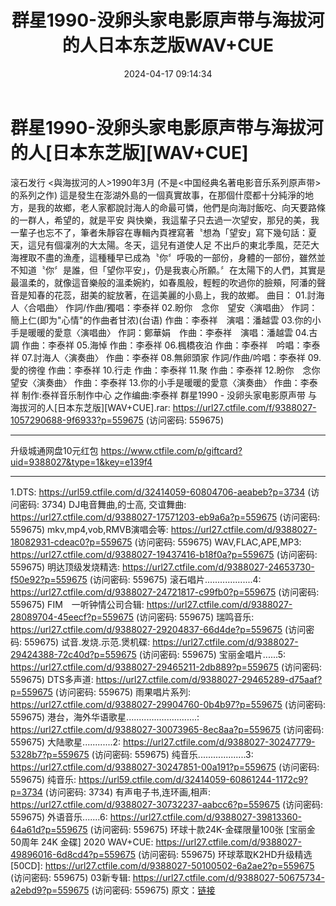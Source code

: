 ﻿---
title: 群星1990-没卵头家电影原声带与海拔河的人日本东芝版WAV+CUE
date: 2024-04-17 09:14:34
categories: WAV车载音乐、镜像
tags: 华语中文
---
# 群星1990-没卵头家电影原声带与海拔河的人[日本东芝版][WAV+CUE]

滚石发行
<與海拔河的人>1990年3月 (不是<中国经典名著电影音乐系列原声带>的系列之作)
這是發生在澎湖外島的一個真實故事，在那個什麼都十分純淨的地方，是我的故鄉，老人家都說討海人的命最可憐，他們是向海討飯吃、向天要路條的一群人，希望的，就是平安
與快樂，我這輩子只去過一次望安，那兒的美，我一輩子也忘不了，筆者朱靜容在專輯內頁裡寫著〝想為「望安」寫下幾句話：夏天，這兒有個凜冽的大太陽。冬天，這兒有道使人足
不出戶的東北季風，茫茫大海裡取不盡的漁產，這種種早已成為〝你〞呼吸的一部份，身體的一部份，雖然並不知道〝你〞是誰，但「望你平安」，仍是我衷心所願。〞在太陽下的人們，其實是最溫柔的，就像這音樂般的溫柔婉約，如春風般，輕輕的吹過你的臉頰，阿潘的聲音是知春的花蕊，甜美的綻放著，在這美麗的小島上，我的故鄉。
曲目：
01.討海人〈合唱曲〉 作詞/作曲/獨唱：李泰祥
02.盼你　念你　望安〈演唱曲〉 作詞：簡上仁(即为"心情"的作曲者甘浓)(台语)
作曲：李泰祥　演唱：潘越雲
03.你的小手是暖暖的愛意〈演唱曲〉 作詞：鄭華娟　作曲：李泰祥　演唱：潘越雲
04.古調 作曲：李泰祥
05.海悼 作曲：李泰祥
06.楓橋夜泊 作曲：李泰祥　吟唱：李泰祥
07.討海人〈演奏曲〉 作曲：李泰祥
08.無卵頭家 作詞/作曲/吟唱：李泰祥
09.愛的徬徨 作曲：李泰祥
10.行走 作曲：李泰祥
11.聚 作曲：李泰祥
12.盼你　念你　望安〈演奏曲〉 作曲：李泰祥
13.你的小手是暖暖的愛意〈演奏曲〉 作曲：李泰祥
制作:泰祥音乐制作中心 之作编曲:李泰祥
群星1990 - 没卵头家电影原声带 与海拔河的人[日本东芝版][WAV+CUE].rar: https://url27.ctfile.com/f/9388027-1057290688-9f6933?p=559675
(访问密码: 559675)
*****************************************************
升级城通网盘10元红包 https://www.ctfile.com/p/giftcard?uid=9388027&type=1&key=e139f4
**************************
1.DTS: https://url59.ctfile.com/d/32414059-60804706-aeabeb?p=3734
(访问密码: 3734)
DJ电音舞曲,的士高, 交谊舞曲: https://url27.ctfile.com/d/9388027-17571203-eb9a6a?p=559675
(访问密码: 559675)
mkv,mp4,vob,RMVB演唱会等: https://url27.ctfile.com/d/9388027-18082931-cdeac0?p=559675
(访问密码: 559675)
WAV,FLAC,APE,MP3: https://url27.ctfile.com/d/9388027-19437416-b18f0a?p=559675
(访问密码: 559675)
明达顶级发烧精选: https://url27.ctfile.com/d/9388027-24653730-f50e92?p=559675
(访问密码: 559675)
滚石唱片...................4: https://url27.ctfile.com/d/9388027-24721817-c99fb0?p=559675
(访问密码: 559675)
FIM　一听钟情公司合辑: https://url27.ctfile.com/d/9388027-28089704-45eecf?p=559675
(访问密码: 559675)
瑞鸣音乐: https://url27.ctfile.com/d/9388027-29204837-66d4de?p=559675
(访问密码: 559675)
试音.发烧.示范.煲机碟: https://url27.ctfile.com/d/9388027-29424388-72c40d?p=559675
(访问密码: 559675)
宝丽金唱片......5: https://url27.ctfile.com/d/9388027-29465211-2db889?p=559675
(访问密码: 559675)
DTS多声道: https://url27.ctfile.com/d/9388027-29465289-d75aaf?p=559675
(访问密码: 559675)
雨果唱片系列: https://url27.ctfile.com/d/9388027-29904760-0b4b97?p=559675
(访问密码: 559675)
港台，海外华语歌星............................: https://url27.ctfile.com/d/9388027-30073965-8ec8aa?p=559675
(访问密码: 559675)
大陆歌星............2: https://url27.ctfile.com/d/9388027-30247779-5328b7?p=559675
(访问密码: 559675)
纯音乐...................3: https://url27.ctfile.com/d/9388027-30247851-00a191?p=559675
(访问密码: 559675)
纯音乐: https://url59.ctfile.com/d/32414059-60861244-1172c9?p=3734
(访问密码: 3734)
有声电子书,连环画,相声: https://url27.ctfile.com/d/9388027-30732237-aabcc6?p=559675
(访问密码: 559675)
外语音乐.......6: https://url27.ctfile.com/d/9388027-39813360-64a61d?p=559675
(访问密码: 559675)
环球十款24K-金碟限量100张 [宝丽金50周年 24K 金碟] 2020 WAV+CUE: https://url27.ctfile.com/d/9388027-49896016-6d8cd4?p=559675
(访问密码: 559675)
环球萃取K2HD升级精选[50CD]: https://url27.ctfile.com/d/9388027-50100502-6a2ae2?p=559675
(访问密码: 559675)
03新专辑: https://url27.ctfile.com/d/9388027-50675734-a2ebd9?p=559675
(访问密码: 559675)
原文：[链接](https://blog.sina.com.cn/s/blog_1647c7e7601031573.html)